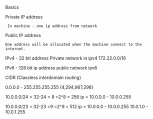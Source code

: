 


Basics 




Private IP address

     In machine - one ip address from network

Public IP address

    One address will be allocated when the machine connect to the internet.

IPv4 - 32 bit address
    Private network in ipv4
    172.22.0.0/16

IPv6 - 128 bit ip address 
    public network ipv6


CIDR (Classless interdomain routing)

0.0.0.0 - 255.255.255.255 (4,294,967,296)


10.0.0.0/24 = 32-24 = 8 =2^8 = 256 ip  = 10.0.0.0 - 10.0.0.255 

10.0.0.0/23 = 32-23 =9 =2^9 = 512 ip  = 10.0.0.0 - 10.0.0.255
                                        10.0.1.0 - 10.0.1.255